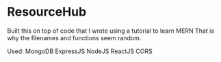 # ResourceHub

Built this on top of code that I wrote using a tutorial to learn MERN
That is why the filenames and functions seem random.

Used:
MongoDB
ExpressJS
NodeJS
ReactJS
CORS
